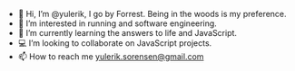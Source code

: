 - 👋 Hi, I’m @yulerik, I go by Forrest. Being in the woods is my preference.
- 👀 I’m interested in running and software engineering.
- 🌱 I’m currently learning the answers to life and JavaScript.
- 💻 I’m looking to collaborate on JavaScript projects.
- 📫 How to reach me yulerik.sorensen@gmail.com

<!---
yulerik/yulerik is a ✨ special ✨ repository because its `README.md` (this file) appears on your GitHub profile.
You can click the Preview link to take a look at your changes.
--->
